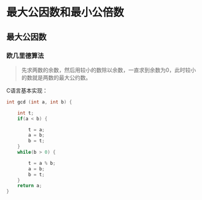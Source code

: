 # 最大公因数和最小公倍数

## 最大公因数

### 欧几里德算法

> 先求两数的余数，然后用较小的数除以余数，一直求到余数为0，此时较小的数就是两数的最大公约数。

C语言基本实现：

```c
int gcd (int a, int b) {

    int t;
    if(a < b) {

        t = a;
        a = b;
        b = t;
    }
    while(b > 0) {

        t = a % b;
        a = b;
        b = t;
    }
    return a;
}
```